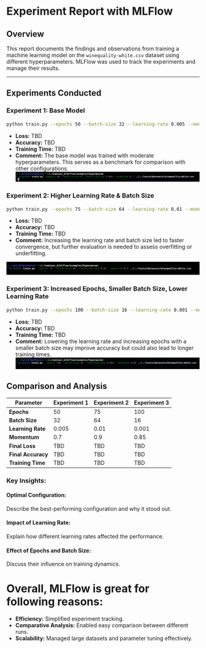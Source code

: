 # Experiment Report with MLFlow

## Overview
This report documents the findings and observations from training a machine learning model on the `winequality-white.csv` dataset using different hyperparameters. MLFlow was used to track the experiments and manage their results.

---

## Experiments Conducted

### Experiment 1: Base Model
```bash
python train.py --epochs 50 --batch-size 32 --learning-rate 0.005 --momentum 0.7 ../../tests/datasets/winequality-white.csv
```

*   **Loss:** TBD
*   **Accuracy:** TBD
*   **Training Time:** TBD
*   **Comment:** The base model was trained with moderate hyperparameters. This serves as a benchmark for comparison with other configurations.
![](command_1.png)

### Experiment 2: Higher Learning Rate & Batch Size
```bash
python train.py --epochs 75 --batch-size 64 --learning-rate 0.01 --momentum 0.9 ../../tests/datasets/winequality-white.csv
```

*   **Loss:** TBD
*   **Accuracy:** TBD
*   **Training Time:** TBD
*   **Comment:** Increasing the learning rate and batch size led to faster convergence, but further evaluation is needed to assess overfitting or underfitting.

![](command_2.png)

### Experiment 3: Increased Epochs, Smaller Batch Size, Lower Learning Rate
```bash
python train.py --epochs 100 --batch-size 16 --learning-rate 0.001 --momentum 0.85 ../../tests/datasets/winequality-white.csv
```
*   **Loss:** TBD
*   **Accuracy:** TBD
*   **Training Time:** TBD
*   **Comment:** Lowering the learning rate and increasing epochs with a smaller batch size may improve accuracy but could also lead to longer training times.
![](command_3.png)

## Comparison and Analysis

| Parameter            | Experiment 1  | Experiment 2  | Experiment 3  |
|----------------------|---------------|---------------|---------------|
| **Epochs**           | 50            | 75            | 100           |
| **Batch Size**       | 32            | 64            | 16            |
| **Learning Rate**    | 0.005         | 0.01          | 0.001         |
| **Momentum**         | 0.7           | 0.9           | 0.85          |
| **Final Loss**       | TBD           | TBD           | TBD           |
| **Final Accuracy**   | TBD           | TBD           | TBD           |
| **Training Time**    | TBD           | TBD           | TBD           |

### Key Insights:

#### Optimal Configuration:
Describe the best-performing configuration and why it stood out.

#### Impact of Learning Rate:
Explain how different learning rates affected the performance.

#### Effect of Epochs and Batch Size:
Discuss their influence on training dynamics.



# Overall, MLFlow is great for following reasons:

*   **Efficiency:** Simplified experiment tracking.
*   **Comparative Analysis:** Enabled easy comparison between different runs.
*   **Scalability:** Managed large datasets and parameter tuning effectively.


